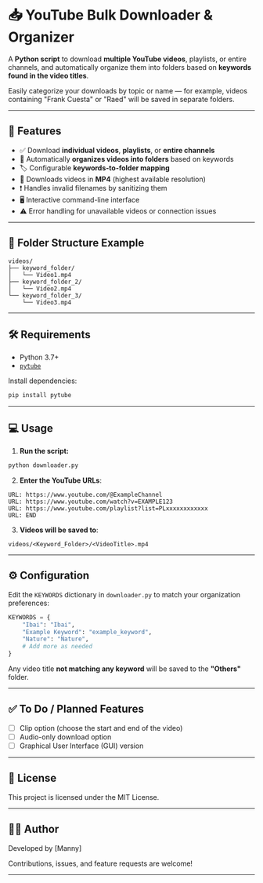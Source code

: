 # 📥 YouTube Bulk Downloader & Organizer

A **Python script** to download **multiple YouTube videos**, playlists, or entire channels, and automatically organize them into folders based on **keywords found in the video titles**.

Easily categorize your downloads by topic or name — for example, videos containing "Frank Cuesta" or "Raed" will be saved in separate folders.

---

## 🚀 Features

* ✅ Download **individual videos**, **playlists**, or **entire channels**
* 📂 Automatically **organizes videos into folders** based on keywords
* 🏷️ Configurable **keywords-to-folder mapping**
* 🎥 Downloads videos in **MP4** (highest available resolution)
* ❗ Handles invalid filenames by sanitizing them
* 🖥️ Interactive command-line interface
* ⚠️ Error handling for unavailable videos or connection issues

---

## 📁 Folder Structure Example

```
videos/
├── keyword_folder/
│   └── Video1.mp4
├── keyword_folder_2/
│   └── Video2.mp4
└── keyword_folder_3/
    └── Video3.mp4
```

---

## 🛠️ Requirements

* Python 3.7+
* [`pytube`](https://pytube.io/)

Install dependencies:

```bash
pip install pytube
```

---

## 💻 Usage

1. **Run the script:**

```bash
python downloader.py
```

2. **Enter the YouTube URLs**:

```
URL: https://www.youtube.com/@ExampleChannel
URL: https://www.youtube.com/watch?v=EXAMPLE123
URL: https://www.youtube.com/playlist?list=PLxxxxxxxxxxxx
URL: END
```

3. **Videos will be saved to**:

```
videos/<Keyword_Folder>/<VideoTitle>.mp4
```

---

## ⚙️ Configuration

Edit the `KEYWORDS` dictionary in `downloader.py` to match your organization preferences:

```python
KEYWORDS = {
    "Ibai": "Ibai",
    "Example Keyword": "example_keyword",
    "Nature": "Nature",
    # Add more as needed
}
```

Any video title **not matching any keyword** will be saved to the **"Others"** folder.

---

## ✅ To Do / Planned Features

* [ ] Clip option (choose the start and end of the video)
* [ ] Audio-only download option
* [ ] Graphical User Interface (GUI) version

---

## 📃 License

This project is licensed under the MIT License.

---

## 👨‍💻 Author

Developed by \[Manny]

Contributions, issues, and feature requests are welcome!

---
